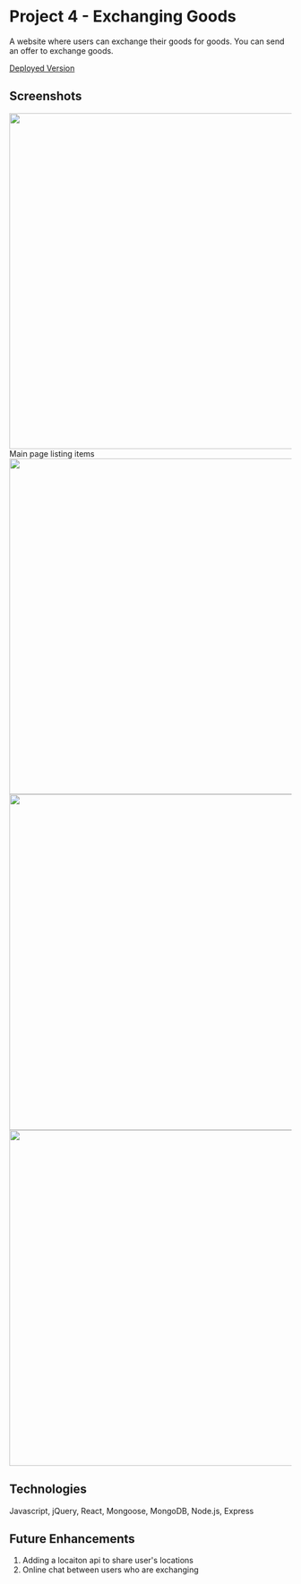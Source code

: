 # Project 4 - Exchanging Goods

A website where users can exchange their goods for goods. You can send an offer to exchange goods.

[Deployed Version](https://jun-project4.herokuapp.com/)

## Screenshots

<img src="https://i.imgur.com/hdDvEn2.png" width="600px">
Main page listing items

<img src="https://i.imgur.com/LkXEokE.png" width="600px">

<img src="https://i.imgur.com/v5zYNVr.png" width="600px">

<img src="https://i.imgur.com/IWzylfj.png" width="600px">


## Technologies

Javascript, jQuery, React, Mongoose, MongoDB, Node.js, Express

## Future Enhancements
1. Adding a locaiton api to share user's locations
2. Online chat between users who are exchanging
